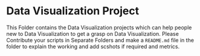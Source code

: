 # Data Visualization Project

This Folder contains the Data Visualization projects which can help people new to Data Visualization to get a grasp on Data Visualization. Please Contribute your scripts in Separate Folders and make a `README.md` file in the folder to explain the working and add scshots if required and metrics.